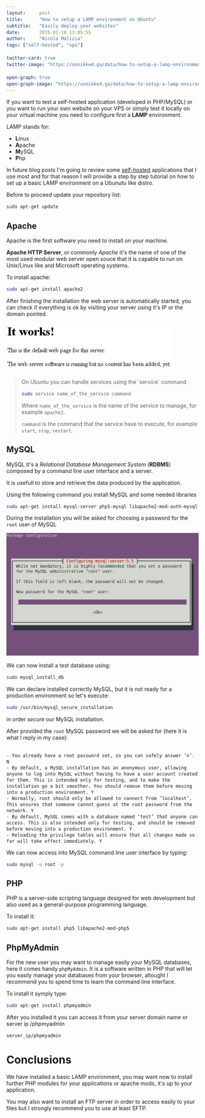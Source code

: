 ```yaml
---
layout:     post
title:      "How to setup a LAMP environment on Ubuntu"
subtitle:   "Easily deploy your websites"
date:       2015-01-18 13:05:55
author:     "Nicola Malizia"
tags: ["self-hosted", "vps"]

twitter-card: true
twitter-image: "https://unnikked.ga/data/how-to-setup-a-lamp-environment.png"

open-graph: true
open-graph-image: "https://unnikked.ga/data/how-to-setup-a-lamp-environment.png"
---
```


If you want to test a self-hosted application (developed in PHP/MySQL) or you want to run your own website on your VPS or simply test it locally on your virtual machine you need to configure first a **LAMP** environment.

LAMP stands for:

- **L**inux
- **A**pache
- **M**ySQL
- **P**hp

In future blog posts I'm going to review some <a href="environment-testing-self-hosted-projects" target="_blank">self-hosted</a> applications that I use most and for that reason I will provide a step by step tutorial on how to set up a basic LAMP environment on a Ubunutu like distro.

Before to proceed update your repository list:

```bash
sudo apt-get update
```

## Apache

Apache is the first software you need to install on your machine.

**Apache HTTP Server**, or commonly *Apache* it's the name of one of the most used modular web server open souce that it is capable to run on Unix/Linux like and Microsoft operating systems.

To install apache:

```bash
sudo apt-get install apache2
```

After finishing the installation the web server is automatically started, you can check if everything is ok by visiting your server using it's IP or the domain pointed.

<img class="img-responsive" src="data/apache-it-works.png" alt="Apache It Works">

<blockquote>
On Ubuntu you can handle services using the `service` command

```bash
sudo service name_of_the_service command
```

Where `name_of_the_service` is the name of the service to manage, for example `apache2`.

`command` is the command that the service have to execute, for example `start`, `stop`, `restart`.
</blockquote>

## MySQL

MySQL it's a *Relational Database Management System* (**RDBMS**) composed by a command line user interface and a server.

It is usefull to store and retrieve the data produced by the application.

Using the following command you install MySQL and some needed libraries

```bash
sudo apt-get install mysql-server php5-mysql libapache2-mod-auth-mysql
```

During the installation you will be asked for choosing a password for the `root` user of MySQL

<img class="img-responsive" src="data/root-mysql-password.png" alt="MySQL root password">

We can now install a test database using:

```bash
sudo mysql_install_db
```

We can declare installed correctly MySQL, but it is not ready for a production environment so let's execute:

```bash
sudo /usr/bin/mysql_secure_installation
```

in order _secure_ our MySQL installation.

After provided the `root` MySQL password we will be asked for (here it is what I reply in my case):

```

- You already have a root password set, so you can safely answer ‘n’. N
- By default, a MySQL installation has an anonymous user, allowing anyone to log into MySQL without having to have a user account created for them. This is intended only for testing, and to make the installation go a bit smoother. You should remove them before moving into a production environment. Y
- Normally, root should only be allowed to connect from ‘localhost’. This ensures that someone cannot guess at the root password from the network. Y
- By default, MySQL comes with a database named ‘test’ that anyone can access. This is also intended only for testing, and should be removed before moving into a production environment. Y
- Reloading the privilege tables will ensure that all changes made so far will take effect immediately. Y

```

We can now access into MySQL command line user interface by typing:

```bash
sudo mysql -u root -p
```

## PHP

PHP is a server-side scripting language designed for web development but also used as a general-purpose programming language.

To install it:

```bash
sudo apt-get install php5 libapache2-mod-php5
```

## PhpMyAdmin

For the new user you may want to manage easily your MySQL databases, here it comes handy `phpMyAdmin`. It is a software written in PHP that will let you easily manage your databases from your browser, altought I recommend you to spend time to learn the command line interface.

To install it symply type:

```bash
sudo apt-get install phpmyadmin
```

After you installed it you can access it from your server domain name or server ip /phpmyadmin

```
server_ip/phpmyadmin
```

# Conclusions

We have installed a basic LAMP environment, you may want now to install further PHP modules for your applications or apache mods, it's up to your application.

You may also want to install an FTP server in order to access easily to your files but I strongly recommend you to use at least SFTP.
